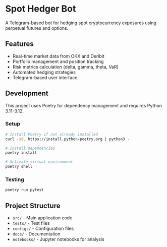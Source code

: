 # Spot Hedger Bot

A Telegram-based bot for hedging spot cryptocurrency exposures using perpetual futures and options.

## Features

- Real-time market data from OKX and Deribit
- Portfolio management and position tracking
- Risk metrics calculation (delta, gamma, theta, VaR)
- Automated hedging strategies
- Telegram-based user interface

## Development

This project uses Poetry for dependency management and requires Python 3.11-3.12.

### Setup

```bash
# Install Poetry if not already installed
curl -sSL https://install.python-poetry.org | python3 -

# Install dependencies
poetry install

# Activate virtual environment
poetry shell
```

### Testing

```bash
poetry run pytest
```

## Project Structure

- `src/` - Main application code
- `tests/` - Test files
- `configs/` - Configuration files
- `docs/` - Documentation
- `notebooks/` - Jupyter notebooks for analysis 